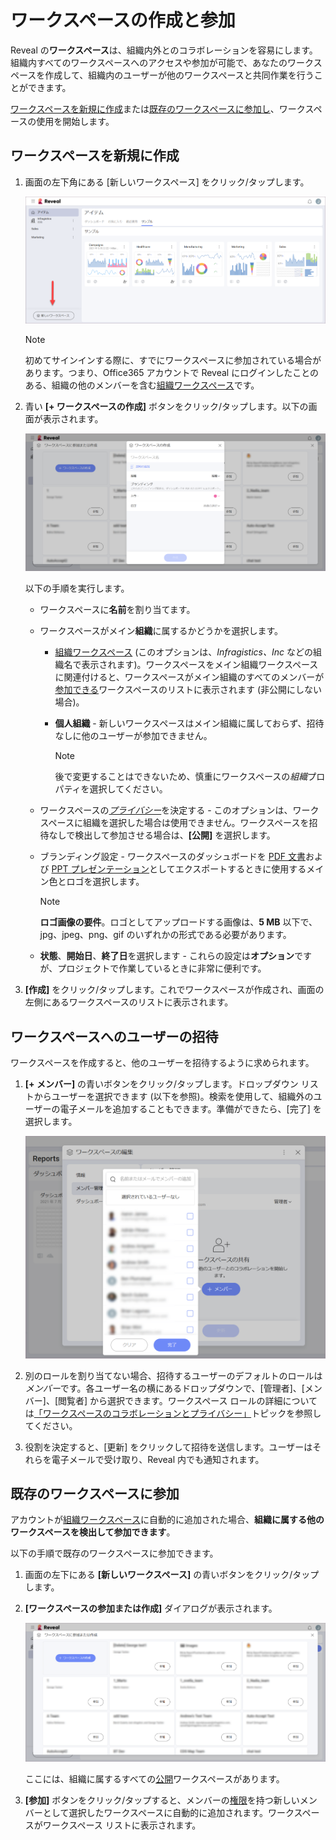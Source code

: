 # ワークスペースの作成と参加

Reveal の**ワークスペース**は、組織内外とのコラボレーションを容易にします。組織内すべてのワークスペースへのアクセスや参加が可能で、あなたのワークスペースを作成して、組織内のユーザーが他のワークスペースと共同作業を行うことができます。

[ワークスペースを新規に作成](#create-workspace-scratch)または[既存のワークスペースに参加し](#join-workspace)、ワークスペースの使用を開始します。

<a name='create-workspace-scratch'></a>
## ワークスペースを新規に作成

1.  画面の左下角にある [新しいワークスペース] をクリック/タップします。

    <img src="images/new-workspace-button.png" alt="new workspace button in the popover menu" class="responsive-img"/>

    >[!NOTE]
    > 初めてサインインする際に、すでにワークスペースに参加されている場合があります。つまり、Office365 アカウントで Reveal にログインしたことのある、組織の他のメンバーを含む[組織ワークスペース](overview.html#organization-workspace)です。


2.  青い **[+ ワークスペースの作成]** ボタンをクリック/タップします。以下の画面が表示されます。

    <img src="images/create-workspace-properties.png" alt="workspace properties dialog" class="responsive-img"/>

    以下の手順を実行します。

      - ワークスペースに**名前**を割り当てます。

      - ワークスペースがメイン**組織**に属するかどうかを選択します。

          - [組織ワークスペース](overview.html#organization-workspace) (このオプションは、*Infragistics、Inc* などの組織名で表示されます)。ワークスペースをメイン組織ワークスペースに関連付けると、ワークスペースがメイン組織のすべてのメンバーが[参加できる](#join-workspace)ワークスペースのリストに表示されます (非公開にしない場合)。

          - **個人組織** - 新しいワークスペースはメイン組織に属しておらず、招待なしに他のユーザーが参加できません。

            >[!NOTE]
            >後で変更することはできないため、慎重にワークスペースの*組織*プロパティを選択してください。
      
      - ワークスペースの[*プライバシー*](overview.html#workspace-privacy-levels)を決定する - このオプションは、ワークスペースに組織を選択した場合は使用できません。ワークスペースを招待なしで検出して参加させる場合は、**[公開]** を選択します。

      - ブランディング設定 - ワークスペースのダッシュボードを [PDF 文書](~/jp/dashboards/exporting-dashboards/export-as-pdf-document.md)および [PPT プレゼンテーション](~/jp/dashboards/exporting-dashboards/export-as-powerpoint-presentation.md)としてエクスポートするときに使用するメイン色とロゴを選択します。
      
        >[!NOTE] 
        >**ロゴ画像の要件**。ロゴとしてアップロードする画像は、**5 MB** 以下で、jpg、jpeg、png、gif のいずれかの形式である必要があります。

      - **状態**、**開始日**、**終了日**を選択します - これらの設定は**オプション**ですが、プロジェクトで作業しているときに非常に便利です。  
  

3.  **[作成]** をクリック/タップします。これでワークスペースが作成され、画面の左側にあるワークスペースのリストに表示されます。

## ワークスペースへのユーザーの招待

ワークスペースを作成すると、他のユーザーを招待するように求められます。 

1. **[+ メンバー]** の青いボタンをクリック/タップします。ドロップダウン リストからユーザーを選択できます (以下を参照)。検索を使用して、組織外のユーザーの電子メールを追加することもできます。準備ができたら、[完了] を選択します。

    <img src="images/workspace-invite-members.png" alt="invite members dialog" class="responsive-img" />

2. 別のロールを割り当てない場合、招待するユーザーのデフォルトのロールは*メンバー*です。各ユーザー名の横にあるドロップダウンで、[管理者]、[メンバー]、[閲覧者] から選択できます。ワークスペース ロールの詳細については[「ワークスペースのコラボレーションとプライバシー」](overview.html#members-roles-permissions)トピックを参照してください。

5. 役割を決定すると、[更新] をクリックして招待を送信します。ユーザーはそれらを電子メールで受け取り、Reveal 内でも通知されます。

<a name='join-workspace'></a>
## 既存のワークスペースに参加

アカウントが[組織ワークスペース](overview.html#organization-workspace)に自動的に追加された場合、**組織に属する他のワークスペースを検出して参加できます**。

以下の手順で既存のワークスペースに参加できます。


1.  画面の左下にある **[新しいワークスペース]** の青いボタンをクリック/タップします。

2.  **[ワークスペースの参加または作成]** ダイアログが表示されます。

    <img src="images/join-or-create.png" alt="join or create a workspace dialog" class="responsive-img"/>

    ここには、組織に属するすべての[公開](overview.html#workspace-privacy-levels)ワークスペースがあります。


4.  **[参加]** ボタンをクリック/タップすると、メンバーの[権限](overview.html#members-roles-permissions)を持つ新しいメンバーとして選択したワークスペースに自動的に追加されます。ワークスペースがワークスペース リストに表示されます。
